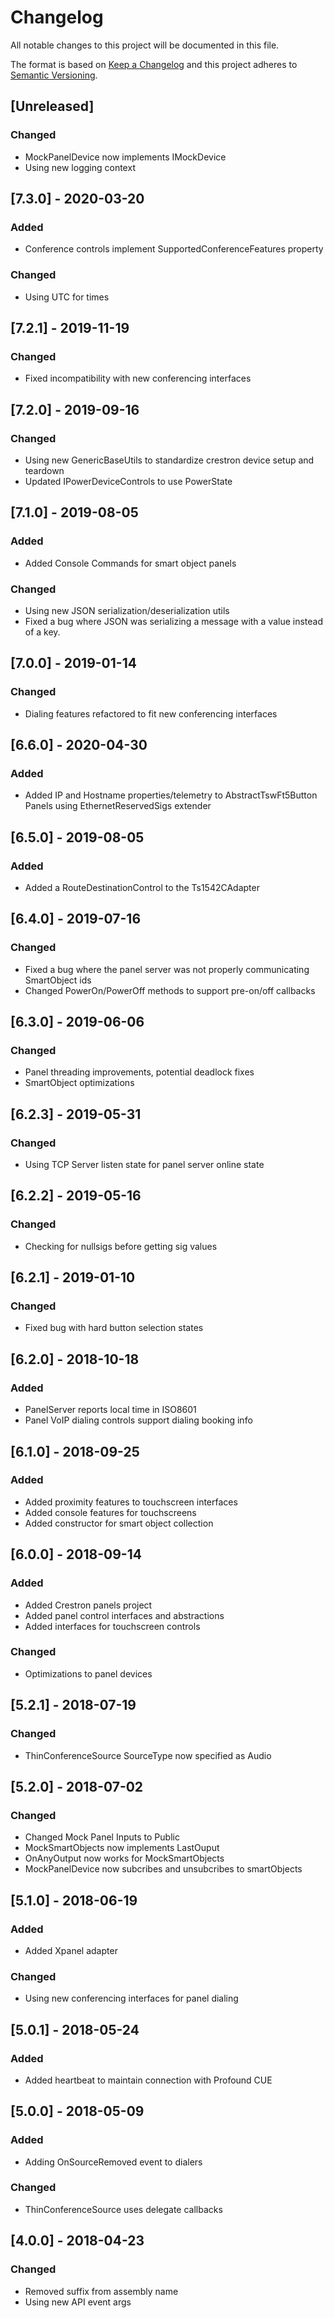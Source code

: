 # Changelog
All notable changes to this project will be documented in this file.

The format is based on [Keep a Changelog](http://keepachangelog.com/en/1.0.0/)
and this project adheres to [Semantic Versioning](http://semver.org/spec/v2.0.0.html).

## [Unreleased]

### Changed
 - MockPanelDevice now implements IMockDevice
 - Using new logging context

## [7.3.0] - 2020-03-20
### Added
 - Conference controls implement SupportedConferenceFeatures property

### Changed
 - Using UTC for times

## [7.2.1] - 2019-11-19
### Changed
 - Fixed incompatibility with new conferencing interfaces

## [7.2.0] - 2019-09-16
### Changed
 - Using new GenericBaseUtils to standardize crestron device setup and teardown
 - Updated IPowerDeviceControls to use PowerState

## [7.1.0] - 2019-08-05
### Added
 - Added Console Commands for smart object panels

### Changed
 - Using new JSON serialization/deserialization utils
 - Fixed a bug where JSON was serializing a message with a value instead of a key.

## [7.0.0] - 2019-01-14
### Changed
 - Dialing features refactored to fit new conferencing interfaces

## [6.6.0] - 2020-04-30
### Added
 - Added IP and Hostname properties/telemetry to AbstractTswFt5Button Panels using EthernetReservedSigs extender

## [6.5.0] - 2019-08-05
### Added
 - Added a RouteDestinationControl to the Ts1542CAdapter

## [6.4.0] - 2019-07-16
### Changed
 - Fixed a bug where the panel server was not properly communicating SmartObject ids
 - Changed PowerOn/PowerOff methods to support pre-on/off callbacks

## [6.3.0] - 2019-06-06
### Changed
 - Panel threading improvements, potential deadlock fixes
 - SmartObject optimizations

## [6.2.3] - 2019-05-31
### Changed
 - Using TCP Server listen state for panel server online state

## [6.2.2] - 2019-05-16
### Changed
 - Checking for nullsigs before getting sig values

## [6.2.1] - 2019-01-10
### Changed
 - Fixed bug with hard button selection states

## [6.2.0] - 2018-10-18
### Added
 - PanelServer reports local time in ISO8601
 - Panel VoIP dialing controls support dialing booking info

## [6.1.0] - 2018-09-25
### Added
 - Added proximity features to touchscreen interfaces
 - Added console features for touchscreens
 - Added constructor for smart object collection

## [6.0.0] - 2018-09-14
### Added
 - Added Crestron panels project
 - Added panel control interfaces and abstractions
 - Added interfaces for touchscreen controls

### Changed
 - Optimizations to panel devices

## [5.2.1] - 2018-07-19
### Changed
 - ThinConferenceSource SourceType now specified as Audio

## [5.2.0] - 2018-07-02
### Changed
 - Changed Mock Panel Inputs to Public
 - MockSmartObjects now implements LastOuput
 - OnAnyOutput now works for MockSmartObjects
 - MockPanelDevice now subcribes and unsubcribes to smartObjects

## [5.1.0] - 2018-06-19
### Added
 - Added Xpanel adapter

### Changed
 - Using new conferencing interfaces for panel dialing

## [5.0.1] - 2018-05-24
### Added
 - Added heartbeat to maintain connection with Profound CUE
 
## [5.0.0] - 2018-05-09
### Added
 - Adding OnSourceRemoved event to dialers

### Changed
 - ThinConferenceSource uses delegate callbacks

## [4.0.0] - 2018-04-23
### Changed
 - Removed suffix from assembly name
 - Using new API event args

